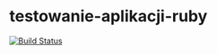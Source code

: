 # testowanie-aplikacji-ruby
[![Build Status](https://travis-ci.org/jsildatk/testowanie-aplikacji-ruby.svg?branch=master)](https://travis-ci.org/jsildatk/testowanie-aplikacji-ruby)
